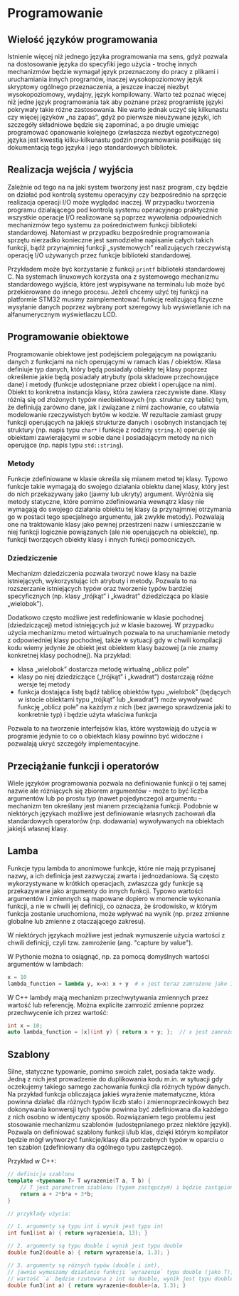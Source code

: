 <!--
SPDX-FileCopyrightText: Robert Ryszard Paciorek <rrp@opcode.eu.org>
SPDX-License-Identifier: MIT

AI tools (chat GPT) have been used for text editing.

editing note: NEW
-->

Programowanie
=============

## Wielość języków programowania

Istnienie więcej niż jednego języka programowania ma sens, gdyż pozwala na dostosowanie języka do specyfiki jego użycia - trochę innych mechanizmów będzie wymagał język przeznaczony do pracy z plikami i uruchamiania innych programów, inaczej wysokopoziomowy język skryptowy ogólnego przeznaczenia, a jeszcze inaczej niezbyt wysokopoziomowy, wydajny, język kompilowany. Warto też poznać więcej niż jedne język programowania tak aby poznane przez programistę języki pokrywały takie różne zastosowania. Nie warto jednak uczyć się kilkunastu czy więcej języków „na zapas”, gdyż po pierwsze nieużywane języki, ich szczegóły składniowe będzie się zapominać, a po drugie umiejąc programować opanowanie kolejnego (zwłaszcza niezbyt egzotycznego) języka jest kwestią kilku-kilkunastu godzin programowania posiłkując się dokumentacją tego języka i jego standardowych bibliotek.

## Realizacja wejścia / wyjścia

Zależnie od tego na na jaki system tworzony jest nasz program, czy będzie on działać pod kontrolą systemu operacyjny czy bezpośrednio na sprzęcie realizacja operacji I/O może wyglądać inaczej. W przypadku tworzenia programu działającego pod kontrolą systemu operacyjnego praktycznie wszystkie operacje I/O realizowane są poprzez wywołania odpowiednich mechanizmów tego systemu za pośrednictwem funkcji biblioteki standardowej. Natomiast w przypadku bezpośrednie programowania sprzętu nierzadko konieczne jest samodzielne napisanie całych takich funkcji, bądź przynajmniej funkcji „systemowych” realizujących rzeczywistą operację I/O używanych przez funkcje biblioteki standardowej.

Przykładem może być korzystanie z funkcji `printf` biblioteki standardowej C. Na systemach linuxowych korzysta ona z systemowego mechanizmu standardowego wyjścia, które jest wypisywane na terminalu lub może być przekierowane do innego procesu. Jeżeli chcemy użyć tej funkcji na platformie STM32 musimy zaimplementować funkcję realizującą fizyczne wysyłanie danych poprzez wybrany port szeregowy lub wyświetlanie ich na alfanumerycznym wyświetlaczu LCD.

## Programowanie obiektowe

Programowanie obiektowe jest podejściem polegającym na powiązaniu danych z funkcjami na nich operującymi w ramach klas / obiektów. Klasa definiuje typ danych, który będą posiadały obiekty tej klasy poprzez określenie jakie będą posiadały atrybuty (pola składowe przechowujące dane) i metody (funkcje udostępniane przez obiekt i operujące na nim). Obiekt to konkretna instancja klasy, która zawiera rzeczywiste dane. Klasy różnią się od złożonych typów nieobiektowych (np. struktur czy tablic) tym, że definiują zarówno dane, jak i związane z nimi zachowanie, co ułatwia modelowanie rzeczywistych bytów w kodzie. W rezultacie zamiast grupy funkcji operujących na jakiejś strukturze danych i osobnych instancjach tej struktury (np. napis typu `char*` i funkcje z rodziny `string.h`) operuje się obiektami zawierającymi w sobie dane i posiadającym metody na nich operujące (np. napis typu `std::string`).

### Metody

Funkcje zdefiniowane w klasie określa się mianem metod tej klasy. Typowo funkcje takie wymagają do swojego działania obiektu danej klasy, który jest do nich przekazywany jako (jawny lub ukryty) argument. Wyróżnia się metody statyczne, które pomimo zdefiniowania wewnątrz klasy nie wymagają do swojego działania obiektu tej klasy (a przynajmniej otrzymania go w postaci tego specjalnego argumentu, jak zwykłe metody). Pozwalają one na traktowanie klasy jako pewnej przestrzeni nazw i umieszczanie w niej funkcji logicznie powiązanych (ale nie operujących na obiekcie), np. funkcji tworzących obiekty klasy i innych funkcji pomocniczych.

### Dziedziczenie

Mechanizm dziedziczenia pozwala tworzyć nowe klasy na bazie istniejących, wykorzystując ich atrybuty i metody. Pozwala to na rozszerzanie istniejących typów oraz tworzenie typów bardziej specyficznych (np. klasy „trójkąt” i „kwadrat” dziedzicząca po klasie „wielobok”).

Dodatkowo często możliwe jest redefiniowanie w klasie pochodnej (dziedziczącej) metod istniejących już w klasie bazowej. W przypadku użycia mechanizmu metod wirtualnych pozwala to na uruchamianie metody z odpowiedniej klasy pochodnej, także w sytuacji gdy w chwili kompilacji kodu wiemy jedynie że obiekt jest obiektem klasy bazowej (a nie znamy konkretnej klasy pochodnej). Na przykład:

* klasa „wielobok” dostarcza metodę wirtualną „oblicz pole”
* klasy po niej dziedziczące („trójkąt” i „kwadrat”) dostarczają różne wersje tej metody
* funkcja dostająca listę bądź tablicę obiektów typu „wielobok” (będących w istocie obiektami typu „trójkąt” lub „kwadrat”) może wywoływać funkcję „oblicz pole” na każdym z nich (bez jawnego sprawdzenia jaki to konkretnie typ) i będzie użyta właściwa funkcja

Pozwala to na tworzenie interfejsów klas, które wystawiają do użycia w programie jedynie to co o obiektach klasy powinno być widoczne i pozwalają ukryć szczegóły implementacyjne.

## Przeciążanie funkcji i operatorów

Wiele języków programowania pozwala na definiowanie funkcji o tej samej nazwie ale różniących się zbiorem argumentów - może to być liczba argumentów lub po prostu typ (nawet pojedynczego) argumentu – mechanizm ten określany jest mianem przeciążania funkcji. Podobnie w niektórych językach możliwe jest definiowanie własnych zachowań dla standardowych operatorów (np. dodawania) wywoływanych na obiektach jakiejś własnej klasy.

## Lamba

Funkcje typu lambda to anonimowe funkcje, które nie mają przypisanej nazwy, a ich definicja jest zazwyczaj zwarta i jednozdaniowa. Są często wykorzystywane w krótkich operacjach, zwłaszcza gdy funkcje są przekazywane jako argumenty do innych funkcji. Typowo wartości argumentów i zmiennych są mapowane dopiero w momencie wykonania funkcji, a nie w chwili jej definicji, co oznacza, że środowisko, w którym funkcja zostanie uruchomiona, może wpływać na wynik (np. przez zmienne globalne lub zmienne z otaczającego zakresu).

W niektórych językach możliwe jest jednak wymuszenie użycia wartości z chwili definicji, czyli tzw. zamrożenie (ang. "capture by value"). 


W Pythonie można to osiągnąć, np. za pomocą domyślnych wartości argumentów w lambdach:

```python
x = 10
lambda_function = lambda y, x=x: x + y  # x jest teraz zamrożone jako 10
```

W C++ lambdy mają mechanizm przechwytywania zmiennych przez wartość lub referencję. Można explicite zamrozić zmienne poprzez przechwycenie ich przez wartość:

```cpp
int x = 10;
auto lambda_function = [x](int y) { return x + y; };  // x jest zamrożone jako 10
```

## Szablony

Silne, statyczne typowanie, pomimo swoich zalet, posiada także wady. Jedną z nich jest prowadzenie do duplikowania kodu m.in. w sytuacji gdy oczekujemy takiego samego zachowania funkcji dla różnych typów danych. Na przykład funkcja obliczająca jakieś wyrażenie matematyczne, która powinna działać dla różnych typów liczb stało i zmiennoprzecinkowych bez dokonywania konwersji tych typów powinna być zdefiniowana dla każdego z nich osobno w identyczny sposób. Rozwiązaniem tego problemu jest stosowanie mechanizmu szablonów (udostępnianego przez niektóre języki). Pozwala on definiować szablony funkcji i/lub klas, dzięki którym kompilator będzie mógł wytworzyć funkcje/klasy dla potrzebnych typów w oparciu o ten szablon (zdefiniowany dla ogólnego typu zastępczego).

Przykład w C++:

```cpp
// definicja szablonu
template <typename T> T wyrazenie(T a, T b) {
	// T jest parametrem szablonu (typem zastępczym) i będzie zastąpione typem argumentu
	return a + 2*b*a + 3*b;
}

// przykłady użycia:

// 1. argumenty są typu int i wynik jest typu int
int fun1(int a) { return wyrazenie(a, 13); }

// 2. argumenty są typu double i wynik jest typu double
double fun2(double a) { return wyrazenie(a, 1.3); }

// 3. argumenty są różnych typów (double i int),
// jawnie wymuszamy działanie funkcji `wyrazenie` typu double (jako T),
// wartość `a` będzie rzutowana z int na double, wynik jest typu double
double fun3(int a) { return wyrazenie<double>(a, 1.3); }
```
